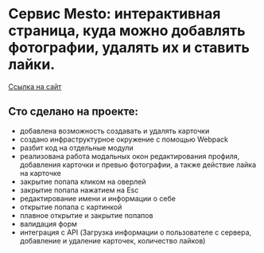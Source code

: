 # Сервис Mesto: интерактивная страница, куда можно добавлять фотографии, удалять их и ставить лайки.
[Ссылка на сайт](https://itsbestusername.github.io/mesto-project-ff/) 
## Сто сделано на проекте:
- добавлена возможность создавать и удалять карточки
- создано инфраструктурное окружение с помощью Webpack
- разбит код на отдельные модули
- реализована работа модальных окон редактирования профиля, добавления карточки и превью фотографии, а также действие лайка на карточке
- закрытие попапа кликом на оверлей
- закрытие попапа нажатием на Esc
- редактирование имени и информации о себе
- открытие попапа с картинкой
- плавное открытие и закрытие попапов
- валидация форм
- интеграция с API (Загрузка информации о пользователе с сервера, добавление и удаление карточек, количество лайков)
